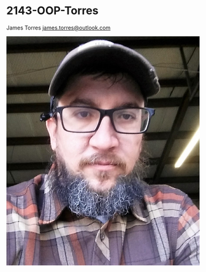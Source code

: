 # 2143-OOP-Torres
James Torres
james.torres@outlook.com

![me](https://github.com/ghostpickle/2143-OOP-Torres/blob/master/JT2017.jpg?raw=true "James Torres")

